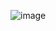 ![image](http://github.com/liujieyuu/CustomActionSheet/raw/master/CustomActionSheet/CustomActionSheet/pic/IMG7285.png)
